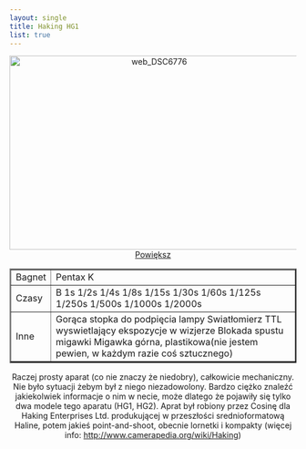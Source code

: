 ```yaml
--- 
layout: single
title: Haking HG1
list: true
---
```

<p style="text-align:center;"><a href="http://mindglitch.files.wordpress.com/2009/09/web_dsc6776.jpg"><img class="aligncenter size-medium wp-image-896" title="web_DSC6776" src="http://mindglitch.files.wordpress.com/2009/09/web_dsc6776.jpg?w=510" alt="web_DSC6776" width="510" height="341" />Powiększ</a></p>

<table border="2">
<tbody>
<tr>
<td>Bagnet</td>
<td>Pentax K</td>
</tr>
<tr>
<td>Czasy</td>
<td>B 1s 1/2s 1/4s 1/8s 1/15s 1/30s 1/60s
1/125s 1/250s 1/500s 1/1000s 1/2000s</td>
</tr>
<tr>
<td>Inne</td>
<td>Gorąca stopka do podpięcia lampy
Swiatłomierz TTL wyswietlający ekspozycje w wizjerze
Blokada spustu migawki
Migawka górna, plastikowa(nie jestem pewien, w każdym razie coś sztucznego)</td>
</tr>
</tbody></table>
<p style="text-align:center;">Raczej prosty aparat (co nie znaczy że niedobry), całkowicie mechaniczny. Nie było sytuacji żebym był z niego niezadowolony. Bardzo ciężko znaleźć jakiekolwiek informacje o nim w necie, może dlatego że pojawiły się tylko dwa modele tego aparatu (HG1, HG2). Aprat był robiony przez Cosinę dla Haking Enterprises Ltd. produkującej w przeszłości srednioformatową Haline, potem jakieś point-and-shoot, obecnie lornetki i kompakty (więcej info: <a href="http://www.camerapedia.org/wiki/Haking" target="_blank">http://www.camerapedia.org/wiki/Haking</a>)</p>
